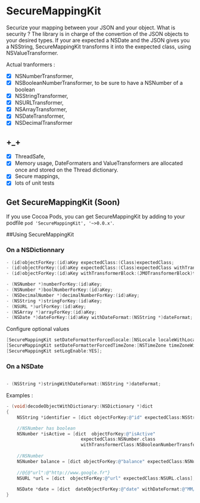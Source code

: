 SecureMappingKit 
==============================
Securize your mapping between your JSON and your object.
What is security ? The library is in charge of the convertion of the JSON objects to your desired types. 
If your are expected a NSDate and the JSON gives you a NSString, SecureMappingKit transforms it into the exepected class, using NSValueTransformer.

Actual tranformers : 
- [x] NSNumberTransformer,
- [x] NSBooleanNumberTransformer, to be sure to have a NSNumber of a boolean 
- [x] NSStringTransformer,
- [x] NSURLTransformer,
- [x] NSArrayTransformer,
- [x] NSDateTransformer,
- [x] NSDecimalTransformer

## +_+ 
- [x] ThreadSafe,
- [x] Memory usage, DateFormaters and ValueTransformers are allocated once and stored on the Thread dictionary.
- [x] Secure mappings,
- [x] lots of unit tests

## Get SecureMappingKit (Soon)

If you use Cocoa Pods, you can get SecureMappingKit by adding to your podfile `pod 'SecureMappingKit', '~>0.0.x'`. 

##Using SecureMappingKit
### On a NSDictionnary

```objective-c
- (id)objectForKey:(id)aKey expectedClass:(Class)expectedClass;
- (id)objectForKey:(id)aKey expectedClass:(Class)expectedClass withTransformerClass:(Class)transformerClass;
- (id)objectForKey:(id)aKey withTransformerBlock:(JMOTransformerBlock)transformerBlock;

- (NSNumber *)numberForKey:(id)aKey;
- (NSNumber *)boolNumberForKey:(id)aKey;
- (NSDecimalNumber *)decimalNumberForKey:(id)aKey;
- (NSString *)stringForKey:(id)aKey;
- (NSURL *)urlForKey:(id)aKey;
- (NSArray *)arrayForKey:(id)aKey;
- (NSDate *)dateForKey:(id)aKey withDateFormat:(NSString *)dateFormat;
```

Configure optional values
```objective-c
[SecureMappingKit setDateFormatterForcedlocale:[NSLocale localeWithLocaleIdentifier:@"fr_FR"]];
[SecureMappingKit setDateFormatterForcedTimeZone:[NSTimeZone timeZoneWithAbbreviation:@"GMT"]];
[SecureMappingKit setLogEnable:YES];
```

### On a NSDate
```objective-c

- (NSString *)stringWithDateFormat:(NSString *)dateFormat;
```

Examples : 
```objective-c
- (void)decodeObjectWithDictionary:(NSDictionary *)dict
{
    NSString *identifier = [dict objectForKey:@"id" expectedClass:NSString.class];

    //NSNumber has boolean
    NSNumber *isActive = [dict  objectForKey:@"isActive" 
                            expectedClass:NSNumber.class 
                            withTransformerClass:NSBooleanNumberTransformer.class];
                            
    //NSNumber
    NSNumber balance = [dict objectForKey:@"balance" expectedClass:NSNumber.class];
    
    //@{@"url":@"http://www.google.fr"}
    NSURL *url = [dict  objectForKey:@"url" expectedClass:NSURL.class];
    
    NSDate *date = [dict  dateObjectForKey:@"date" withDateFormat:@"MM/dd/yyyy"];
}
```


